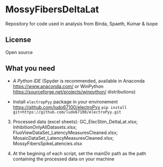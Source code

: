 # MossyFibersDeltaLat
Repository for code used in analysis from Binda, Spaeth, Kumar &amp; Isope

## License 
Open source 

## What you need
- *A Python IDE* (Spyder is recommended, available in Anaconda https://www.anaconda.com/ or WinPython https://sourceforge.net/projects/winpython/ distributions)  

- Install ```electropPyy``` package in your environement https://github.com/ludo67100/electroPyy ```pip install git+https://github.com/ludo67100/electroPyy.git```

3. Processed data (excel sheets): 
  GC_ElecStim_DeltaLat.xlsx; 
  InhibitionOnlyAllDatasets.xlsx; 
  FluoViewDataSet_LatencyMeasuresCleaned.xlsx; 
  MosaicDataSet_LatencyMeasuresCleaned.xlsx; 
  MossyFibersSpikeLatencies.xlsx
  
 4. At the begining of each script, set the mainDir path as the path containing the processed data on your machine 
